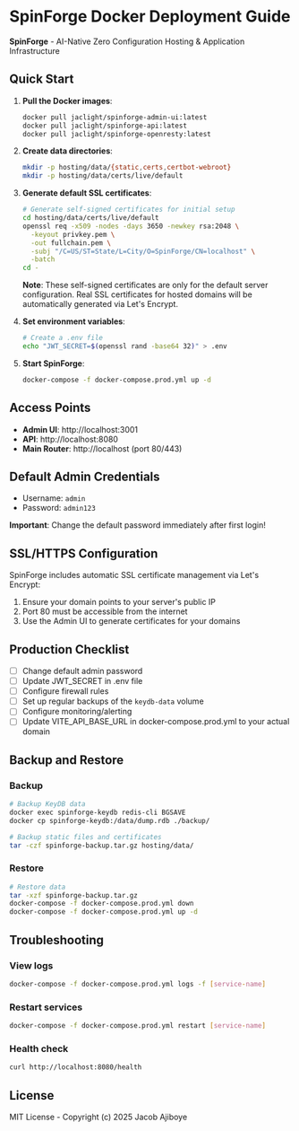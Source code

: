 # SpinForge Docker Deployment Guide

**SpinForge** - AI-Native Zero Configuration Hosting & Application Infrastructure

## Quick Start

1. **Pull the Docker images**:
   ```bash
   docker pull jaclight/spinforge-admin-ui:latest
   docker pull jaclight/spinforge-api:latest
   docker pull jaclight/spinforge-openresty:latest
   ```

2. **Create data directories**:
   ```bash
   mkdir -p hosting/data/{static,certs,certbot-webroot}
   mkdir -p hosting/data/certs/live/default
   ```

3. **Generate default SSL certificates**:
   ```bash
   # Generate self-signed certificates for initial setup
   cd hosting/data/certs/live/default
   openssl req -x509 -nodes -days 3650 -newkey rsa:2048 \
     -keyout privkey.pem \
     -out fullchain.pem \
     -subj "/C=US/ST=State/L=City/O=SpinForge/CN=localhost" \
     -batch
   cd -
   ```
   
   **Note**: These self-signed certificates are only for the default server configuration. 
   Real SSL certificates for hosted domains will be automatically generated via Let's Encrypt.

4. **Set environment variables**:
   ```bash
   # Create a .env file
   echo "JWT_SECRET=$(openssl rand -base64 32)" > .env
   ```

5. **Start SpinForge**:
   ```bash
   docker-compose -f docker-compose.prod.yml up -d
   ```

## Access Points

- **Admin UI**: http://localhost:3001
- **API**: http://localhost:8080
- **Main Router**: http://localhost (port 80/443)

## Default Admin Credentials

- Username: `admin`
- Password: `admin123`

**Important**: Change the default password immediately after first login!

## SSL/HTTPS Configuration

SpinForge includes automatic SSL certificate management via Let's Encrypt:

1. Ensure your domain points to your server's public IP
2. Port 80 must be accessible from the internet
3. Use the Admin UI to generate certificates for your domains

## Production Checklist

- [ ] Change default admin password
- [ ] Update JWT_SECRET in .env file
- [ ] Configure firewall rules
- [ ] Set up regular backups of the `keydb-data` volume
- [ ] Configure monitoring/alerting
- [ ] Update VITE_API_BASE_URL in docker-compose.prod.yml to your actual domain

## Backup and Restore

### Backup
```bash
# Backup KeyDB data
docker exec spinforge-keydb redis-cli BGSAVE
docker cp spinforge-keydb:/data/dump.rdb ./backup/

# Backup static files and certificates
tar -czf spinforge-backup.tar.gz hosting/data/
```

### Restore
```bash
# Restore data
tar -xzf spinforge-backup.tar.gz
docker-compose -f docker-compose.prod.yml down
docker-compose -f docker-compose.prod.yml up -d
```

## Troubleshooting

### View logs
```bash
docker-compose -f docker-compose.prod.yml logs -f [service-name]
```

### Restart services
```bash
docker-compose -f docker-compose.prod.yml restart [service-name]
```

### Health check
```bash
curl http://localhost:8080/health
```

## License

MIT License - Copyright (c) 2025 Jacob Ajiboye